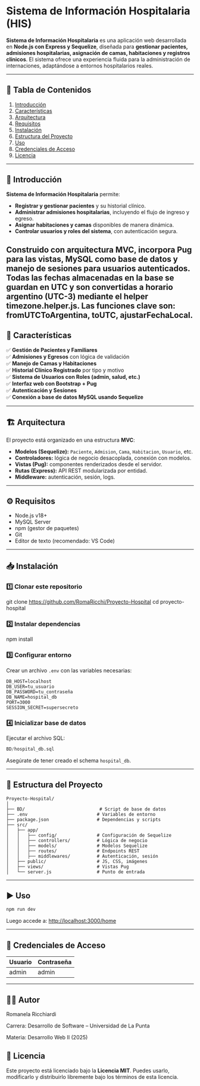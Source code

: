 # Sistema de Información Hospitalaria (HIS)

**Sistema de Información Hospitalaria** es una aplicación web desarrollada en **Node.js con Express y Sequelize**, diseñada para **gestionar pacientes, admisiones hospitalarias, asignación de camas, habitaciones y registros clínicos**. El sistema ofrece una experiencia fluida para la administración de internaciones, adaptándose a entornos hospitalarios reales.

---

## 📑 Tabla de Contenidos

1. [Introducción](#-introducción)  
2. [Características](#-características)  
3. [Arquitectura](#-arquitectura)  
4. [Requisitos](#-requisitos)  
5. [Instalación](#-instalación)  
6. [Estructura del Proyecto](#-estructura-del-proyecto)  
7. [Uso](#-uso)  
8. [Credenciales de Acceso](#-credenciales-de-acceso)  
9. [Licencia](#-licencia)  

---

## 📌 Introducción

**Sistema de Información Hospitalaria**  permite:

- **Registrar y gestionar pacientes** y su historial clínico.  
- **Administrar admisiones hospitalarias**, incluyendo el flujo de ingreso y egreso.  
- **Asignar habitaciones y camas** disponibles de manera dinámica.  
- **Controlar usuarios y roles del sistema**, con autenticación segura.  

Construido con arquitectura **MVC**, incorpora **Pug** para las vistas, **MySQL** como base de datos y manejo de sesiones para usuarios autenticados.
Todas las fechas almacenadas en la base se guardan en UTC y son convertidas a horario argentino (UTC-3) mediante el helper timezone.helper.js. 
Las funciones clave son: fromUTCToArgentina, toUTC, ajustarFechaLocal.
---

## 🚀 Características

✅ **Gestión de Pacientes y Familiares**  
✅ **Admisiones y Egresos** con lógica de validación  
✅ **Manejo de Camas y Habitaciones**  
✅ **Historial Clínico Registrado** por tipo y motivo  
✅ **Sistema de Usuarios con Roles (admin, salud, etc.)**  
✅ **Interfaz web con Bootstrap + Pug**  
✅ **Autenticación y Sesiones**  
✅ **Conexión a base de datos MySQL usando Sequelize**  

---

## 🏗️ Arquitectura

El proyecto está organizado en una estructura **MVC**:

- **Modelos (Sequelize):** `Paciente`, `Admision`, `Cama`, `Habitacion`, `Usuario`, etc.  
- **Controladores:** lógica de negocio desacoplada, conexión con modelos.  
- **Vistas (Pug):** componentes renderizados desde el servidor.  
- **Rutas (Express):** API REST modularizada por entidad.  
- **Middleware:** autenticación, sesión, logs.

---

## ⚙️ Requisitos

- Node.js v18+  
- MySQL Server  
- npm (gestor de paquetes)  
- Git  
- Editor de texto (recomendado: VS Code)  

---

## 📥 Instalación

### 1️⃣ Clonar este repositorio


git clone https://github.com/RomaRicchi/Proyecto-Hospital
cd proyecto-hospital


### 2️⃣ Instalar dependencias


npm install


### 3️⃣ Configurar entorno 

Crear un archivo `.env` con las variables necesarias:

```env
DB_HOST=localhost
DB_USER=tu_usuario
DB_PASSWORD=tu_contraseña
DB_NAME=hospital_db
PORT=3000
SESSION_SECRET=supersecreto
```

### 4️⃣ Inicializar base de datos

Ejecutar el archivo SQL:

```sql
BD/hospital_db.sql
```

Asegúrate de tener creado el schema `hospital_db`.

---

## 📂 Estructura del Proyecto

```
Proyecto-Hospital/
│
├── BD/                            # Script de base de datos
├── .env                          # Variables de entorno
├── package.json                  # Dependencias y scripts
├── src/
│   ├── app/
│   │   ├── config/               # Configuración de Sequelize
│   │   ├── controllers/          # Lógica de negocio
│   │   ├── models/               # Modelos Sequelize
│   │   ├── routes/               # Endpoints REST
│   │   ├── middlewares/          # Autenticación, sesión
│   ├── public/                   # JS, CSS, imágenes
│   ├── views/                    # Vistas Pug
│   └── server.js                 # Punto de entrada
```

---

## ▶️ Uso

```bash
npm run dev
```

Luego accede a: [http://localhost:3000/home](http://localhost:3000/home)

---

## 🔐 Credenciales de Acceso

| Usuario | Contraseña |
| ------- | ---------- |
| admin   | admin      |

---
## 👨‍💻 Autor

Romanela Ricchiardi

Carrera: Desarrollo de Software – Universidad de La Punta

Materia: Desarrollo Web II (2025)

## 📜 Licencia

Este proyecto está licenciado bajo la **Licencia MIT**. Puedes usarlo, modificarlo y distribuirlo libremente bajo los términos de esta licencia.
